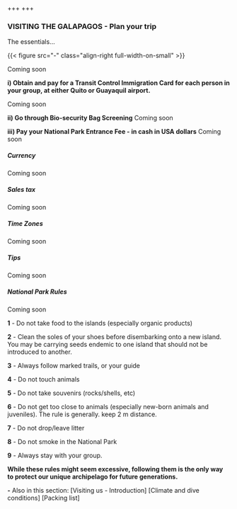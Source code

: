 +++
+++

### VISITING THE GALAPAGOS - Plan your trip

<span class="strapline">The essentials...</span>

{{< figure src="-" class="align-right full-width-on-small" >}}
 
Coming soon

**i) Obtain and pay for a Transit Control Immigration Card for each person in your group, at either Quito or Guayaquil airport.**

Coming soon

**ii) Go through Bio-security Bag Screening**
Coming soon

**iii) Pay your National Park Entrance Fee - in cash in USA dollars**
Coming soon

##### Currency
Coming soon

##### Sales tax
Coming soon


##### Time Zones
Coming soon


##### Tips
Coming soon

##### National Park Rules
Coming soon

**1**	- Do not take food to the islands (especially organic products)

**2** -	Clean the soles of your shoes before disembarking onto a new island. You may be carrying seeds endemic to one island that should not be introduced to another.


**3** -	Always follow marked trails, or your guide

**4** -	Do not touch animals


**5** -	Do not take souvenirs (rocks/shells, etc)

**6** -	Do not get too close to animals (especially new-born animals and juveniles).  The rule is generally. keep 2 m distance.


**7** -	Do not drop/leave litter

**8** -	Do not smoke in the National Park


**9** -	Always stay with your group.

**While these rules might seem excessive, following them is the only way to protect our unique archipelago for future generations.**

**-**
Also in this section: 
[Visiting us - Introduction]
[Climate and dive conditions]
[Packing list]